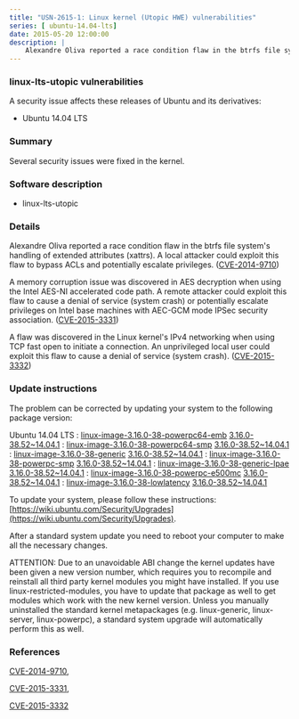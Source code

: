 ```yaml
---
title: "USN-2615-1: Linux kernel (Utopic HWE) vulnerabilities"
series: [ ubuntu-14.04-lts]
date: 2015-05-20 12:00:00
description: |
    Alexandre Oliva reported a race condition flaw in the btrfs file system&#39;s handling of extended attributes (xattrs). A local attacker could exploit this flaw to bypass ACLs and potentially escalate privileges. ([CVE-2014-9710](http://people.ubuntu.com/~ubuntu-security/cve/CVE-2014-9710))
--- 
```

 
### linux-lts-utopic vulnerabilities

A security issue affects these releases of Ubuntu and its derivatives:

* Ubuntu 14.04 LTS

### Summary

Several security issues were fixed in the kernel. 

### Software description

* linux-lts-utopic 

### Details

Alexandre Oliva reported a race condition flaw in the btrfs file system&#39;s handling of extended attributes (xattrs). A local attacker could exploit this flaw to bypass ACLs and potentially escalate privileges. ([CVE-2014-9710](http://people.ubuntu.com/~ubuntu-security/cve/CVE-2014-9710))

A memory corruption issue was discovered in AES decryption when using the Intel AES-NI accelerated code path. A remote attacker could exploit this flaw to cause a denial of service (system crash) or potentially escalate privileges on Intel base machines with AEC-GCM mode IPSec security association. ([CVE-2015-3331](http://people.ubuntu.com/~ubuntu-security/cve/CVE-2015-3331))

A flaw was discovered in the Linux kernel&#39;s IPv4 networking when using TCP fast open to initiate a connection. An unprivileged local user could exploit this flaw to cause a denial of service (system crash). ([CVE-2015-3332](http://people.ubuntu.com/~ubuntu-security/cve/CVE-2015-3332)) 

### Update instructions

The problem can be corrected by updating your system to the following package version:

Ubuntu 14.04 LTS
 : [linux-image-3.16.0-38-powerpc64-emb](https://launchpad.net/ubuntu/+source/linux-lts-utopic) <span> [3.16.0-38.52~14.04.1](https://launchpad.net/ubuntu/+source/linux-lts-utopic/3.16.0-38.52~14.04.1) </span> 
 : [linux-image-3.16.0-38-powerpc64-smp](https://launchpad.net/ubuntu/+source/linux-lts-utopic) <span> [3.16.0-38.52~14.04.1](https://launchpad.net/ubuntu/+source/linux-lts-utopic/3.16.0-38.52~14.04.1) </span> 
 : [linux-image-3.16.0-38-generic](https://launchpad.net/ubuntu/+source/linux-lts-utopic) <span> [3.16.0-38.52~14.04.1](https://launchpad.net/ubuntu/+source/linux-lts-utopic/3.16.0-38.52~14.04.1) </span> 
 : [linux-image-3.16.0-38-powerpc-smp](https://launchpad.net/ubuntu/+source/linux-lts-utopic) <span> [3.16.0-38.52~14.04.1](https://launchpad.net/ubuntu/+source/linux-lts-utopic/3.16.0-38.52~14.04.1) </span> 
 : [linux-image-3.16.0-38-generic-lpae](https://launchpad.net/ubuntu/+source/linux-lts-utopic) <span> [3.16.0-38.52~14.04.1](https://launchpad.net/ubuntu/+source/linux-lts-utopic/3.16.0-38.52~14.04.1) </span> 
 : [linux-image-3.16.0-38-powerpc-e500mc](https://launchpad.net/ubuntu/+source/linux-lts-utopic) <span> [3.16.0-38.52~14.04.1](https://launchpad.net/ubuntu/+source/linux-lts-utopic/3.16.0-38.52~14.04.1) </span> 
 : [linux-image-3.16.0-38-lowlatency](https://launchpad.net/ubuntu/+source/linux-lts-utopic) <span> [3.16.0-38.52~14.04.1](https://launchpad.net/ubuntu/+source/linux-lts-utopic/3.16.0-38.52~14.04.1) </span> 

To update your system, please follow these instructions: [https://wiki.ubuntu.com/Security/Upgrades](https://wiki.ubuntu.com/Security/Upgrades).

After a standard system update you need to reboot your computer to make all the necessary changes.

ATTENTION: Due to an unavoidable ABI change the kernel updates have been given a new version number, which requires you to recompile and reinstall all third party kernel modules you might have installed. If you use linux-restricted-modules, you have to update that package as well to get modules which work with the new kernel version. Unless you manually uninstalled the standard kernel metapackages (e.g. linux-generic, linux-server, linux-powerpc), a standard system upgrade will automatically perform this as well. 

### References

 [CVE-2014-9710](http://people.ubuntu.com/~ubuntu-security/cve/CVE-2014-9710), 

 [CVE-2015-3331](http://people.ubuntu.com/~ubuntu-security/cve/CVE-2015-3331), 

 [CVE-2015-3332](http://people.ubuntu.com/~ubuntu-security/cve/CVE-2015-3332)
 
